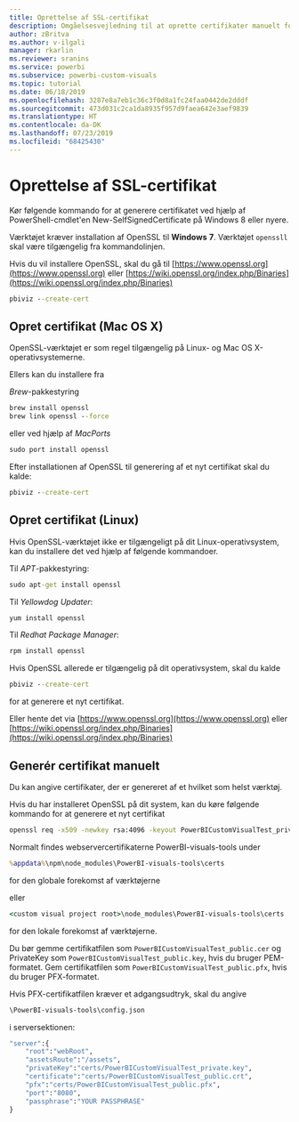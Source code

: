 ```yaml
---
title: Oprettelse af SSL-certifikat
description: Omgåelsesvejledning til at oprette certifikater manuelt for udviklerserver
author: zBritva
ms.author: v-ilgali
manager: rkarlin
ms.reviewer: sranins
ms.service: powerbi
ms.subservice: powerbi-custom-visuals
ms.topic: tutorial
ms.date: 06/18/2019
ms.openlocfilehash: 3287e8a7eb1c36c3f0d8a1fc24faa0442de2dddf
ms.sourcegitcommit: 473d031c2ca1da8935f957d9faea642e3aef9839
ms.translationtype: HT
ms.contentlocale: da-DK
ms.lasthandoff: 07/23/2019
ms.locfileid: "68425430"
---
```

# <a name="creating-ssl-certificate"></a>Oprettelse af SSL-certifikat

Kør følgende kommando for at generere certifikatet ved hjælp af PowerShell-cmdlet'en New-SelfSignedCertificate på Windows 8 eller nyere.

Værktøjet kræver installation af OpenSSL til **Windows** **7**. Værktøjet `openssll` skal være tilgængelig fra kommandolinjen.

Hvis du vil installere OpenSSL, skal du gå til [https://www.openssl.org](https://www.openssl.org) eller [https://wiki.openssl.org/index.php/Binaries](https://wiki.openssl.org/index.php/Binaries)

```cmd
pbiviz --create-cert
```

## <a name="create-certificate-mac-os-x"></a>Opret certifikat (Mac OS X)

OpenSSL-værktøjet er som regel tilgængelig på Linux- og Mac OS X-operativsystemerne.

Ellers kan du installere fra

*Brew*-pakkestyring

```cmd
brew install openssl
brew link openssl --force
```

eller ved hjælp af *MacPorts*

```cmd
sudo port install openssl
```

Efter installationen af OpenSSL til generering af et nyt certifikat skal du kalde:

```cmd
pbiviz --create-cert
```

## <a name="create-certificate-linux"></a>Opret certifikat (Linux)

Hvis OpenSSL-værktøjet ikke er tilgængeligt på dit Linux-operativsystem, kan du installere det ved hjælp af følgende kommandoer.

Til *APT*-pakkestyring:

```cmd
sudo apt-get install openssl
```

Til *Yellowdog Updater*:

```cmd
yum install openssl
```

Til *Redhat Package Manager*:

```cmd
rpm install openssl
```

Hvis OpenSSL allerede er tilgængelig på dit operativsystem, skal du kalde

```cmd
pbiviz --create-cert
```

for at generere et nyt certifikat.

Eller hente det via [https://www.openssl.org](https://www.openssl.org) eller [https://wiki.openssl.org/index.php/Binaries](https://wiki.openssl.org/index.php/Binaries)

## <a name="generate-certificate-manually"></a>Generér certifikat manuelt

Du kan angive certifikater, der er genereret af et hvilket som helst værktøj.

Hvis du har installeret OpenSSL på dit system, kan du køre følgende kommando for at generere et nyt certifikat

```cmd
openssl req -x509 -newkey rsa:4096 -keyout PowerBICustomVisualTest_private.key -out PowerBICustomVisualTest_public.crt -days 365
```

Normalt findes webservercertifikaterne PowerBI-visuals-tools under

```cmd
%appdata%\npm\node_modules\PowerBI-visuals-tools\certs
```

for den globale forekomst af værktøjerne

eller

```cmd
<custom visual project root>\node_modules\PowerBI-visuals-tools\certs
```

for den lokale forekomst af værktøjerne.

Du bør gemme certifikatfilen som `PowerBICustomVisualTest_public.cer` og PrivateKey som `PowerBICustomVisualTest_public.key`, hvis du bruger PEM-formatet.
Gem certifikatfilen som `PowerBICustomVisualTest_public.pfx`, hvis du bruger PFX-formatet.

Hvis PFX-certifikatfilen kræver et adgangsudtryk, skal du angive

```cmd
\PowerBI-visuals-tools\config.json
```

i serversektionen:

```cmd
"server":{
    "root":"webRoot",
    "assetsRoute":"/assets",
    "privateKey":"certs/PowerBICustomVisualTest_private.key",
    "certificate":"certs/PowerBICustomVisualTest_public.crt",
    "pfx":"certs/PowerBICustomVisualTest_public.pfx",
    "port":"8080",
    "passphrase":"YOUR PASSPHRASE"
}
```
